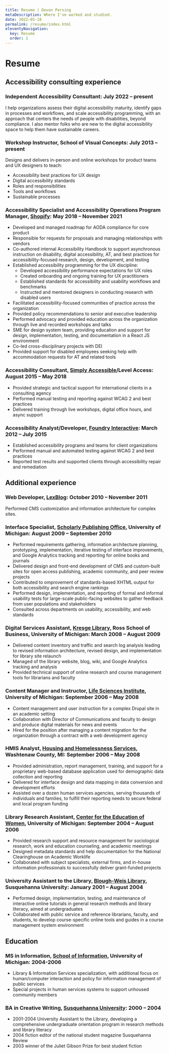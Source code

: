 ```yaml
---
title: Resume | Devon Persing
metaDescription: Where I've worked and studied.
date: 2022-05-18
permalink: /resume/index.html
eleventyNavigation:
  key: Resume
  order: 1
---
```

# Resume

## Accessibility consulting experience

### Independent Accessibility Consultant: July 2022 – present

I help organizations assess their digital accessibility maturity, identify gaps in processes and workflows, and scale accessibility programming, with an approach that centers the needs of people with disabilities, beyond compliance. I also mentor folks who are new to the digital accessibility space to help them have sustainable careers.

### Workshop Instructor, School of Visual Concepts: July 2013 – present

Designs and delivers in-person and online workshops for product teams and UX designers to teach:

- Accessibility best practices for UX design
- Digital accessibility standards
- Roles and responsibilities
- Tools and workflows
- Sustainable processes

### Accessibility Specialist and Accessibility Operations Program Manager, [Shopify](https://www.shopify.com/): May 2018 – November 2021

-	Developed and managed roadmap for AODA compliance for core product
-	Responsible for requests for proposals and managing relationships with vendors
-	Co-authored internal Accessibility Handbook to support asynchronous instruction on disability, digital accessibility, AT, and best practices for accessibility-focused research, design, development, and testing
-	Established accessibility programming for the UX discipline:
    -	Developed accessibility performance expectations for UX roles
    -	Created onboarding and ongoing training for UX practitioners
    -	Established standards for accessibility and usability workflows and benchmarks
    -	Instructed and mentored designers in conducting research with disabled users
-	Facilitated accessibility-focused communities of practice across the organization
-	Provided policy recommendations to senior and executive leadership
-	Performed advocacy and provided education across the organization through live and recorded workshops and talks
-	SME for design system team, providing education and support for design, implementation, testing, and documentation in a React JS environment
-	Co-led cross-disciplinary projects with DEI
-	Provided support for disabled employees seeking help with accommodation requests for AT and related tools

### Accessibility Consultant, [Simply Accessible](https://web.archive.org/web/20210817225046/https://simplyaccessible.com/)/Level Access: August 2015 – May 2018

-	Provided strategic and tactical support for international clients in a consulting agency
-	Performed manual testing and reporting against WCAG 2 and best practices
-	Delivered training through live workshops, digital office hours, and async support

### Accessibility Analyst/Developer, [Foundry Interactive](https://www.foundryinteractive.com/): March 2012 – July 2015

-	Established accessibility programs and teams for client organizations
-	Performed manual and automated testing against WCAG 2 and best practices
-	Reported test results and supported clients through accessibility repair and remediation

## Additional experience

### Web Developer, [LexBlog](https://www.lexblog.com/): October 2010 – November 2011

Performed CMS customization and information architecture for complex sites.

### Interface Specialist, [Scholarly Publishing Office](https://web.archive.org/web/20120125080315/http://www.lib.umich.edu/spo/), University of Michigan: August 2009 – September 2010

- Performed requirements gathering, information architecture planning, prototyping, implementation, iterative testing of interface improvements, and Google Analytics tracking and reporting for online books and journals
- Delivered design and front-end development of CMS and custom-built sites for open access publishing, academic community, and peer review projects
- Contributed to omprovement of standards-based XHTML output for both accessibility and search engine rankings
- Performed design, implementation, and reporting of formal and informal usability tests for large-scale public-facing websites to gather feedback from user populations and stakeholders
- Consulted across departments on usability, accessibility, and web standards

### Digital Services Assistant, [Kresge Library](https://www.bus.umich.edu/KresgeLibrary/), Ross School of Business, University of Michigan: March 2008 – August 2009

- Delivered content inventory and traffic and search log analysis leading to revised information architecture, revised design, and implementation for library site relaunch
- Managed of the library website, blog, wiki, and Google Analytics tracking and analysis
- Provided technical support of online research and course management tools for librarians and faculty

### Content Manager and Instructor, [Life Sciences Institute](https://www.lsi.umich.edu/), University of Michigan: September 2006 – May 2008

- Content management and user instruction for a complex Drupal site in an academic setting
- Collaboration with Director of Communications and faculty to design and produce digital  materials for news and events
- Hired for the position after managing a content migration for the organization through a contract with a web development agency

### HMIS Analyst, [Housing and Homelessness Services](https://www.washtenaw.org/3253/Housing-and-Homelessness-Programs), Washtenaw County, MI: September 2006 – May 2008

- Provided administration, report management, training, and support for a proprietary web-based database application used for demographic data collection and reporting
- Delivered for interface design and data mapping in data conversion and development efforts
- Assisted over a dozen human services agencies, serving thousands of individuals and families, to fulfill their reporting needs to secure federal and local program funding

### Library Research Assistant, [Center for the Education of Women](https://www.cew.umich.edu/), University of Michigan: September 2004 – August 2006

- Provided research support and resource management for sociological research, work and education counseling, and academic meetings
- Designed metadata standards and help documentation for the National Clearinghouse on Academic Worklife
- Collaborated with subject specialists, external firms, and in-house information professionals to successfully deliver grant-funded projects

### University Assistant to the Library, [Blough-Weis Library](https://library.susqu.edu/home), Susquehanna University: January 2001 – August 2004

- Performed design, implementation, testing, and maintenance of interactive online tutorials in general research methods and library literacy, aimed at undergraduates
- Collaborated with public service and reference librarians, faculty, and students, to develop course-specific online tools and guides in a course management system environment

## Education

### MS in Information, [School of Information](https://www.si.umich.edu/), University of Michigan: 2004-2006

- Library & Information Services specialization, with additional focus on human/computer interaction and policy for information management of public services
- Special projects in human services systems to support unhoused community members

### BA in Creative Writing, [Susquehanna University](https://www.susqu.edu/): 2000 – 2004

- 2001-2004 University Assistant to the Library, developing a comprehensive undergraduate orientation program in research methods and library literacy
- 2004 fiction editor of the national student magazine Susquehanna Review
- 2003 winner of the Juliet Gibson Prize for best student fiction
